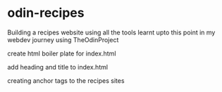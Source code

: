 # odin-recipes

Building a recipes website using all the tools learnt upto this point
in my webdev journey using TheOdinProject 

create html boiler plate for index.html 

add heading and title to index.html

creating anchor tags to the recipes sites

 
